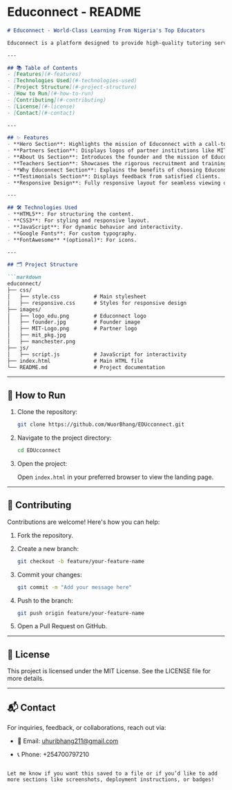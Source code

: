 # Educonnect - README

```markdown
# Educonnect - World-Class Learning From Nigeria's Top Educators

Educonnect is a platform designed to provide high-quality tutoring services tailored to the needs of African diaspora families. Backed by prestigious institutions like MIT, Educonnect connects students with Nigeria's top educators to deliver culturally aware and academically effective learning experiences.

---

## 📚 Table of Contents
- [Features](#-features)
- [Technologies Used](#-technologies-used)
- [Project Structure](#-project-structure)
- [How to Run](#-how-to-run)
- [Contributing](#-contributing)
- [License](#-license)
- [Contact](#-contact)

---

## ✨ Features
- **Hero Section**: Highlights the mission of Educonnect with a call-to-action button.
- **Partners Section**: Displays logos of partner institutions like MIT and the University of Manchester.
- **About Us Section**: Introduces the founder and the mission of Educonnect.
- **Teachers Section**: Showcases the rigorous recruitment and training process of Educonnect tutors.
- **Why Educonnect Section**: Explains the benefits of choosing Educonnect for academic and personal growth.
- **Testimonials Section**: Displays feedback from satisfied clients.
- **Responsive Design**: Fully responsive layout for seamless viewing on all devices.

---

## 🛠️ Technologies Used
- **HTML5**: For structuring the content.
- **CSS3**: For styling and responsive layout.
- **JavaScript**: For dynamic behavior and interactivity.
- **Google Fonts**: For custom typography.
- **FontAwesome** *(optional)*: For icons.

---

## 🗂️ Project Structure

```markdown
educonnect/
├── css/
│   ├── style.css           # Main stylesheet
│   ├── responsive.css      # Styles for responsive design
├── images/
│   ├── logo_edu.png        # Educonnect logo
│   ├── founder.jpg         # Founder image
│   ├── MIT-Logo.png        # Partner logo
│   ├── mit_pkg.jpg
│   ├── manchester.png
├── js/
│   ├── script.js           # JavaScript for interactivity
├── index.html              # Main HTML file
└── README.md               # Project documentation
```

---

## 🚀 How to Run

1. Clone the repository:
   ```bash
   git clone https://github.com/WuorBhang/EDUcconnect.git
   ```

2. Navigate to the project directory:
   ```bash
   cd EDUcconnect
   ```

3. Open the project:

   Open `index.html` in your preferred browser to view the landing page.

---

## 🤝 Contributing
Contributions are welcome! Here's how you can help:

1. Fork the repository.

2. Create a new branch:
   ```bash
   git checkout -b feature/your-feature-name
   ```

3. Commit your changes:
   ```bash
   git commit -m "Add your message here"
   ```

4. Push to the branch:
   ```bash
   git push origin feature/your-feature-name
   ```

5. Open a Pull Request on GitHub.

---

## 📄 License

This project is licensed under the MIT License. See the LICENSE file for more details.

---

## 📬 Contact

For inquiries, feedback, or collaborations, reach out via:

- 📧 Email: <uhuribhang211@gmail.com>
  
- 📞 Phone: +254700797210
  
```

Let me know if you want this saved to a file or if you’d like to add more sections like screenshots, deployment instructions, or badges!
